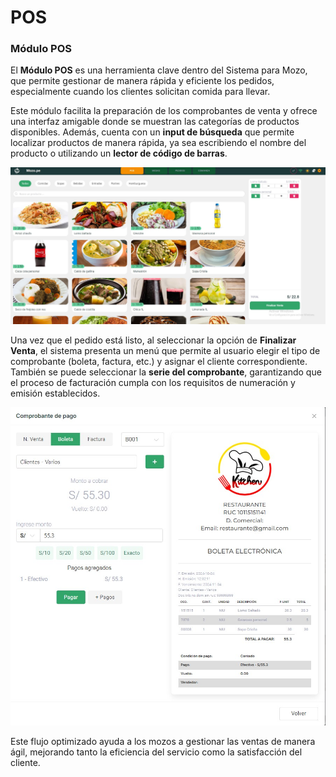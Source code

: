 # POS
### Módulo POS

El **Módulo POS** es una herramienta clave dentro del Sistema para Mozo, que permite gestionar de manera rápida y eficiente los pedidos, especialmente cuando los clientes solicitan comida para llevar.

Este módulo facilita la preparación de los comprobantes de venta y ofrece una interfaz amigable donde se muestran las categorías de productos disponibles. Además, cuenta con un **input de búsqueda** que permite localizar productos de manera rápida, ya sea escribiendo el nombre del producto o utilizando un **lector de código de barras**.

![alt text](img/mozo2.jpg)

Una vez que el pedido está listo, al seleccionar la opción de **Finalizar Venta**, el sistema presenta un menú que permite al usuario elegir el tipo de comprobante (boleta, factura, etc.) y asignar el cliente correspondiente. También se puede seleccionar la **serie del comprobante**, garantizando que el proceso de facturación cumpla con los requisitos de numeración y emisión establecidos.

![alt text](img/mozo3.jpg)

Este flujo optimizado ayuda a los mozos a gestionar las ventas de manera ágil, mejorando tanto la eficiencia del servicio como la satisfacción del cliente.
